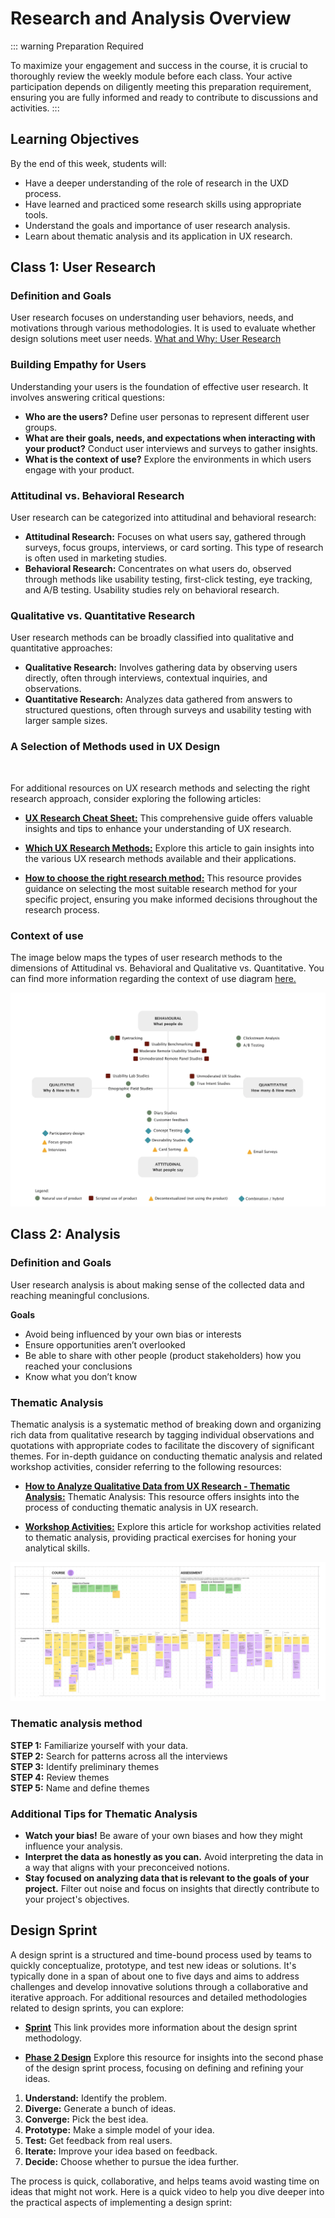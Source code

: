 # Research and Analysis Overview 

::: warning Preparation Required

To maximize your engagement and success in the course, it is crucial to thoroughly review the weekly module before each class. Your active participation depends on diligently meeting this preparation requirement, ensuring you are fully informed and ready to contribute to discussions and activities.
:::

## Learning Objectives

By the end of this week, students will:

- Have a deeper understanding of the role of research in the UXD process.
- Have learned and practiced some research skills using appropriate tools.
- Understand the goals and importance of user research analysis.
- Learn about thematic analysis and its application in UX research.

<!--## Slides

[MAD9034 2-1 Research Overview](https://drive.google.com/file/d/1WV2NL2iECba3Gl75qFhZVZZBFq0lnldR/view?usp=drive_link)<br>
[MAD9034 2-2 Analysis](https://drive.google.com/file/d/1Xam4P8KAvr3cb4lL3fhN57Pc30LP4QYi/view?usp=sharing)-->

## Class 1: User Research

### Definition and Goals

User research focuses on understanding user behaviors, needs, and motivations through various methodologies. It is used to evaluate whether design solutions meet user needs.
[What and Why: User Research](https://www.usability.gov/what-and-why/user-research.html)

### Building Empathy for Users

Understanding your users is the foundation of effective user research. It involves answering critical questions:

- **Who are the users?** Define user personas to represent different user groups.
- **What are their goals, needs, and expectations when interacting with your product?** Conduct user interviews and surveys to gather insights.
- **What is the context of use?** Explore the environments in which users engage with your product.

### Attitudinal vs. Behavioral Research

User research can be categorized into attitudinal and behavioral research:

- **Attitudinal Research:** Focuses on what users say, gathered through surveys, focus groups, interviews, or card sorting. This type of research is often used in marketing studies.
- **Behavioral Research:** Concentrates on what users do, observed through methods like usability testing, first-click testing, eye tracking, and A/B testing. Usability studies rely on behavioral research.

### Qualitative vs. Quantitative Research

User research methods can be broadly classified into qualitative and quantitative approaches:

- **Qualitative Research:** Involves gathering data by observing users directly, often through interviews, contextual inquiries, and observations.
- **Quantitative Research:** Analyzes data gathered from answers to structured questions, often through surveys and usability testing with larger sample sizes.

### A Selection of Methods used in UX Design

<br>
<TwoColumnComponent
imageSrc="/f2023/moduleImages/week2/cardSorting.jpg"
title="Card Sorting"
description="Allows users to group labels written on cards in categories that make sense to them. This helps ensure that the application structure matches the way users think."
linkUrl="https://www.nngroup.com/articles/card-sorting-definition/"
linkText="Read more"
/>

<TwoColumnComponent
imageSrc="/f2023/moduleImages/week2/interviews.jpg"
title="Contextual Interviews"
description="Enable you to observe users in their natural environment, giving you a better understanding of the way users work."
linkUrl="https://www.nngroup.com/articles/contextual-inquiry/"
linkText="Read more"
/>

<TwoColumnComponent
imageSrc="/f2023/moduleImages/week2/firstClick.png"
title="First Click Testing"
description="A testing method focused on navigation, which can be performed on a functioning website, a prototype, or a wireframe."
linkUrl="https://www.usability.gov/how-to-and-tools/methods/first-click-testing.html"
linkText="Read more"
/>

<TwoColumnComponent
imageSrc="/f2023/moduleImages/week2/focusGroup.jpg"
title="Focus Groups"
description="Moderated discussion with a group of users, allow you to learn about user attitudes, ideas, and desires."
linkUrl="https://www.nngroup.com/articles/focus-groups-definition/"
linkText="Read more"
/>

<TwoColumnComponent
imageSrc="/f2023/moduleImages/week2/heuristic.jpg"
title="Heuristic Evaluation"
description="Usability experts evaluating your website (app) against a list of established guidelines."
linkUrl="https://www.nngroup.com/articles/ten-usability-heuristics/"
linkText="Read more"
/>

<TwoColumnComponent
imageSrc="/f2023/moduleImages/week2/individuaInterviews.jpg"
title="Individual Interviews"
description="One-on-one discussions with users show you how a particular user works. They enable you to get detailed information about a user's attitudes, desires, and experiences."
linkUrl="https://www.nngroup.com/articles/interviewing-users/"
linkText="Read more"
/>

<TwoColumnComponent
imageSrc="/f2023/moduleImages/week2/parallelDesign.jpg"
title="Parallel Design"
description="Involves several designers pursuing the same effort simultaneously, but independently, with the intention to combine the best aspects of each for the ultimate solution."
linkUrl="https://www.nngroup.com/articles/parallel-and-iterative-design/"
linkText="Read more"
/>

<TwoColumnComponent
imageSrc="/f2023/moduleImages/week2/persona.png"
title="Persona"
description="Create a representative user based on available data and user interviews. Some personal details may be fiction, but the information used to create the user type is not."
linkUrl="https://www.nngroup.com/topic/personas/"
linkText="Read more"
/>

<TwoColumnComponent
imageSrc="/f2023/moduleImages/week2/prototyping.jpg"
title="Prototyping"
description="Explore ideas before implementing them by creating a mock-up. A prototype can range from a paper mock-up to interactive html pages."
linkUrl="https://www.nngroup.com/videos/prototype-specifications/"
linkText="Read more"
/>

<TwoColumnComponent
imageSrc="/f2023/moduleImages/week2/survey.jpg"
title="Survey"
description="A series of questions asked to multiple users of your website, help you learn about the people who visit your site."
linkUrl="https://www.uxdesigninstitute.com/blog/user-surveys-for-ux-research/"
linkText="Read more"
/>

<TwoColumnComponent
imageSrc="/f2023/moduleImages/week2/sus.png"
title="System Usability Scale (SUS)"
description="SUS is a technology independent ten item scale for subjective evaluation of the usability."
linkUrl="https://www.nngroup.com/videos/system-usability-scale/"
linkText="Read more"
/>

<TwoColumnComponent
imageSrc="/f2023/moduleImages/week2/task.png"
title="Task Analysis"
description="Involves learning about user goals, including what users want to do on your App, and helps you understand the tasks that users will perform on it."
linkUrl="https://www.nngroup.com/articles/task-analysis/"
linkText="Read more"
/>

<TwoColumnComponent
imageSrc="/f2023/moduleImages/week2/usability.jpg"
title="Usability Testing"
description="Usability testing refers to evaluating a product or service by testing it with representative users."
linkUrl="https://www.nngroup.com/videos/usability-testing-101/"
linkText="Read more"
/>

<TwoColumnComponent
imageSrc="/f2023/moduleImages/week2/useCase.png"
title="Use Case"
description="Use cases, scenarios and storyboards focus on describing how users use your product and their goals."
linkUrl="https://www.usability.gov/how-to-and-tools/methods/use-cases.html"
linkText="Read more"
/>

For additional resources on UX research methods and selecting the right research approach, consider exploring the following articles:

- **[UX Research Cheat Sheet:](https://www.nngroup.com/articles/ux-research-cheat-sheet/)** This comprehensive guide offers valuable insights and tips to enhance your understanding of UX research.

- **[Which UX Research Methods:](https://www.nngroup.com/articles/which-ux-research-methods/)** Explore this article to gain insights into the various UX research methods available and their applications.

- **[How to choose the right research method:](https://uxdesign.cc/the-right-way-of-doing-user-research-569bf7f35b36)** This resource provides guidance on selecting the most suitable research method for your specific project, ensuring you make informed decisions throughout the research process.

### Context of use

The image below maps the types of user research methods to the dimensions of Attitudinal vs. Behavioral and Qualitative vs. Quantitative. You can find more information regarding the context of use diagram [here.](https://uxdesign.cc/the-right-way-of-doing-user-research-569bf7f35b36)

![Context of use](./context-of-use.png)

## Class 2: Analysis

### Definition and Goals

User research analysis is about making sense of the collected data and reaching meaningful conclusions.

**Goals**

- Avoid being influenced by your own bias or interests
- Ensure opportunities aren’t overlooked
- Be able to share with other people (product stakeholders) how you reached your conclusions
- Know what you don’t know

### Thematic Analysis

Thematic analysis is a systematic method of breaking down and organizing rich data from qualitative research by tagging individual observations and quotations with appropriate codes to facilitate the discovery of significant themes. For in-depth guidance on conducting thematic analysis and related workshop activities, consider referring to the following resources:

- **[How to Analyze Qualitative Data from UX Research - Thematic Analysis:](https://www.nngroup.com/articles/thematic-analysis/)** Thematic Analysis: This resource offers insights into the process of conducting thematic analysis in UX research.

- **[Workshop Activities:](https://www.nngroup.com/articles/workshop-activities/)** Explore this article for workshop activities related to thematic analysis, providing practical exercises for honing your analytical skills.

![Thematic Analysis](./thematic-analysis.png)

### Thematic analysis method

**STEP 1:** Familiarize yourself with your data.<br>
**STEP 2:** Search for patterns across all the interviews<br>
**STEP 3:** Identify preliminary themes<br>
**STEP 4:** Review themes<br>
**STEP 5:** Name and define themes<br>

<YouTube
  title="Affinity Diagramming: Collaborate, Sort and Prioritize UX Ideas"
  url="https://www.youtube.com/embed/C4nYxZxteJY?si=NbBtZryz6-4hRw60"
/>

### Additional Tips for Thematic Analysis

- **Watch your bias!** Be aware of your own biases and how they might influence your analysis.
- **Interpret the data as honestly as you can.** Avoid interpreting the data in a way that aligns with your preconceived notions.
- **Stay focused on analyzing data that is relevant to the goals of your project.** Filter out noise and focus on insights that directly contribute to your project's objectives.

## Design Sprint

A design sprint is a structured and time-bound process used by teams to quickly conceptualize, prototype, and test new ideas or solutions. It's typically done in a span of about one to five days and aims to address challenges and develop innovative solutions through a collaborative and iterative approach. For additional resources and detailed methodologies related to design sprints, you can explore:

- **[Sprint](http://www.gv.com/sprint/)** This link provides more information about the design sprint methodology.

- **[Phase 2 Design](https://designsprintkit.withgoogle.com/methodology/phase2-define)** Explore this resource for insights into the second phase of the design sprint process, focusing on defining and refining your ideas.

1. **Understand:** Identify the problem.
2. **Diverge:** Generate a bunch of ideas.
3. **Converge:** Pick the best idea.
4. **Prototype:** Make a simple model of your idea.
5. **Test:** Get feedback from real users.
6. **Iterate:** Improve your idea based on feedback.
7. **Decide:** Choose whether to pursue the idea further.

The process is quick, collaborative, and helps teams avoid wasting time on ideas that might not work. Here is a quick video to help you dive deeper into the practical aspects of implementing a design sprint:

<YouTube
  title="Sprint: Monday"
  url="https://www.youtube.com/embed/7zOBMxRYJ7I?si=zS_Zc71nAHezNsfY"
/>
